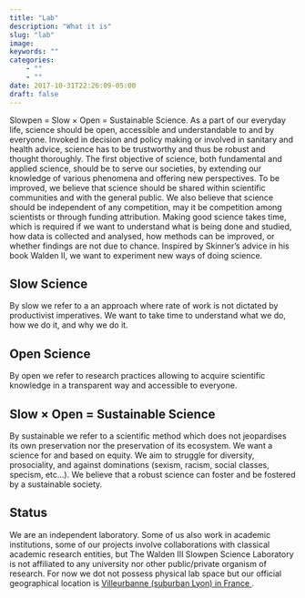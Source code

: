 ```yaml
---
title: "Lab"
description: "What it is"
slug: "lab"
image: 
keywords: ""
categories: 
    - ""
    - ""
date: 2017-10-31T22:26:09-05:00
draft: false
---
```


Slowpen  = Slow &#215; Open = Sustainable Science. As a part of our everyday life, science should be open, accessible and understandable to and by everyone. Invoked in decision and policy making or involved in sanitary and health advice, science has to be trustworthy and thus be robust and thought thoroughly. The first objective of science, both fundamental and applied science, should be to serve our societies, by extending our knowledge of various phenomena and offering new perspectives. To be improved, we believe that science should be shared within scientific communities and with the general public. We also believe that science should be independent of any competition, may it be competition among scientists or through funding attribution. Making good science takes time, which is required if we want to understand what is being done and studied, how data is collected and analysed, how methods can be improved, or whether findings are not due to chance. Inspired by Skinner’s advice in his book Walden II, we want to experiment new ways of doing science.


## Slow Science

By slow we refer to a an approach where rate of work is not dictated by productivist imperatives. We want to take time to understand what we do, how we do it, and why we do it.

## Open Science

By open we refer to research practices allowing to acquire scientific knowledge in a transparent way and accessible to everyone.

## Slow &#215; Open = Sustainable Science

By sustainable we refer to a scientific method which does not jeopardises its own preservation nor the preservation of its ecosystem. We want a science for and based on equity. We aim to struggle for diversity, prosociality, and against dominations (sexism, racism, social classes, specism, etc...). We believe that a robust science can foster and be fostered by a sustainable society.

## Status

We are an independent laboratory. Some of us also work in academic institutions, some of our projects involve collaborations with classical academic research entities, but The Walden III Slowpen Science Laboratory is not affiliated to any university nor other public/private organism of research. For now we dot not possess physical lab space but our official geographical location is <a href="https://www.openstreetmap.org/node/986456876#map=12/45.7712/4.8901." target="_blank">Villeurbanne (suburban Lyon) in France </a>.